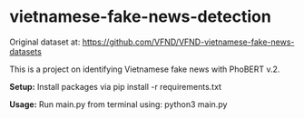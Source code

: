 # vietnamese-fake-news-detection
Original dataset at: https://github.com/VFND/VFND-vietnamese-fake-news-datasets

This is a project on identifying Vietnamese fake news with PhoBERT v.2.

**Setup:**
Install packages via
pip install -r requirements.txt

**Usage:**
Run main.py from terminal using:
python3 main.py
